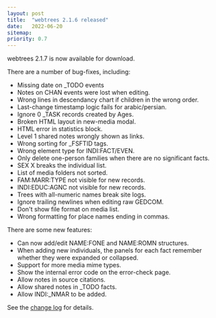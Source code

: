 ```yaml
---
layout: post
title:  "webtrees 2.1.6 released"
date:   2022-06-20
sitemap:
priority: 0.7
---
```


webtrees 2.1.7 is now available for download.

There are a number of bug-fixes, including:

* Missing date on _TODO events
* Notes on CHAN events were lost when editing.
* Wrong lines in descendancy chart if children in the wrong order.
* Last-change timestamp logic fails for arabic/persian.
* Ignore 0 _TASK records created by Ages.
* Broken HTML layout in new-media modal.
* HTML error in statistics block.
* Level 1 shared notes wrongly shown as links.
* Wrong sorting for _FSFTID tags.
* Wrong element type for INDI:FACT/EVEN.
* Only delete one-person families when there are no significant facts.
* SEX X breaks the individual list.
* List of media folders not sorted.
* FAM:MARR:TYPE not visible for new records.
* INDI:EDUC:AGNC not visible for new records.
* Trees with all-numeric names break site logs.
* Ignore trailing newlines when editing raw GEDCOM.
* Don't show file format on media list.
* Wrong formatting for place names ending in commas.

There are some new features:

* Can now add/edit NAME:FONE and NAME:ROMN structures.
* When adding new individuals, the panels for each fact remember whether they were expanded or collapsed.
* Support for more media mime types.
* Show the internal error code on the error-check page.
* Allow notes in source citations.
* Allow shared notes in _TODO facts.
* Allow INDI:_NMAR to be added.

See the [change log](https://github.com/fisharebest/webtrees/compare/2.1.6...2.1.7) for details.
